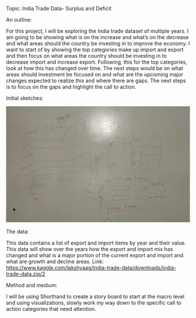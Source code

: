 Topic: India Trade Data- Surplus and Deficit

An outline:

For this project, I will be exploring the India trade dataset of multiple years. I am going to be showing what is on the increase and what’s on the decrease and what areas should the country be investing in to improve the economy.
I want to start of by showing the top categories make up import and export and then focus on what areas the country should be investing in to decrease import and increase export. Following, this for the top categories, look at how this has changed over time. The next steps would be on what areas should investment be focused on and what are the upcoming major changes expected to realize this and where there are gaps. The next steps is to focus on the gaps and highlight the call to action.

Initial sketches:

![Initial Skethches](https://github.com/ashokraja123/visualizations/blob/master/INittial%20design%20sketches-cropped.jpg)

The data:

This data contains a list of export and import items by year and their value. This data will show over the years how the export and import mix has changed and what is a major portion of the current export and import and what are growth and decline areas.
Link: https://www.kaggle.com/lakshyaag/india-trade-data/downloads/india-trade-data.zip/2

Method and medium:

I will be using Shorthand to create a story board to start at the macro level and using visualizations, slowly work my way down to the specific call to action categories that need attention.
